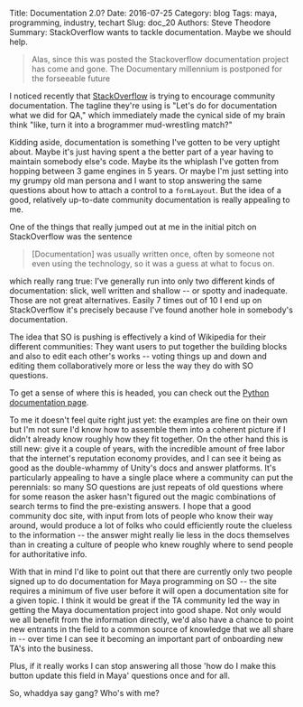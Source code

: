 Title: Documentation 2.0?
Date: 2016-07-25
Category: blog
Tags: maya, programming, industry, techart
Slug: doc_20
Authors: Steve Theodore
Summary: StackOverflow wants to tackle documentation. Maybe we should help.

> Alas, since this was posted the Stackoverflow documentation project has come and gone.  The Documentary millennium is postponed for the forseeable future

I noticed recently that [StackOverflow](http://stackoverflow.com/users/1936075/theodox) is trying to encourage community documentation. The tagline they're using is "Let's do for documentation what we did for QA," which immediately made the cynical side of my brain think "like, turn it into a brogrammer mud-wrestling match?" 

Kidding aside, documentation is something I've gotten to be very uptight about. Maybe it's just having spent a the better part of a year having to maintain somebody else's code. Maybe its the whiplash I've gotten from hopping between 3 game engines in 5 years.  Or maybe I'm just setting into my grumpy old man persona and I want to stop answering the same questions about how to attach a control to a `formLayout`.  But the idea of a good, relatively up-to-date community documentation is really appealing to me.

One of the things that really jumped out at me in the initial pitch on StackOverflow was the sentence
> [Documentation] was usually written once, often by someone not even using the technology, so it was a guess at what to focus on.

which really rang true: I've generally run into only two different kinds of documentation: slick, well written and shallow -- or spotty and inadequate. Those are not great alternatives.  Easily 7 times out of 10 I end up on StackOverflow it's precisely because I've found another hole in somebody's documentation.

The idea that SO is pushing is effectively a kind of Wikipedia for their different communities: They want users to put together the building blocks and also to edit each other's works -- voting things up and down and editing them collaboratively more or less the way they do with SO questions. 

To get a sense of where this is headed, you can check out the [Python documentation page](http://stackoverflow.com/documentation/python/topics).  

To me it doesn't feel quite right just yet: the examples are fine on their own but I'm not sure I'd know how to assemble them into a coherent picture if I didn't already know roughly how they fit together. On the other hand this is still new: give it a couple of years, with the incredible amount of free labor that the internet's reputation economy provides, and I can see it being as good as the double-whammy of Unity's docs and answer platforms.  It's particularly appealing to have a single place where a community can put the perennials: so many SO questions are just repeats of old questions where for some reason the asker hasn't figured out the magic combinations of search terms to find the pre-existing answers.  I hope that a good community doc site, with input from lots of people who know their way around, would produce a lot of folks who could efficiently route the clueless to the information -- the answer might really lie less in the docs themselves than in creating a culture of people who knew roughly where to send people for authoritative info.

With that in mind I'd like to point out that there are currently only two people signed up to do documentation for Maya programming on SO -- the site requires a minimum of five user before it will open a documentation site for a given topic.  I think it would be great if the TA community led the way in getting the Maya documentation project into good shape.  Not only would we all benefit from the information directly, we'd also have a chance to point new entrants in the field to a common source of knowledge that we all share in -- over time I can see it becoming an important part of onboarding new TA's into the business.

Plus, if it really works I can stop answering all those 'how do I make this button update this field in Maya' questions once and for all.

So, whaddya say gang? Who's with me?
